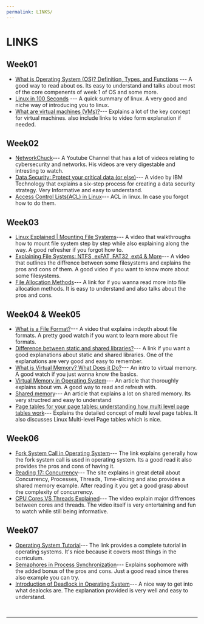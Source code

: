 ```yaml
---
permalink: LINKS/
---
```


# LINKS

## Week01
* [What is Operating System (OS)? Definition, Types, and Functions](https://www.mygreatlearning.com/blog/what-is-operating-system/) --- 
A good way to read about os. Its easy to understand and talks about most of the core compenents of week 1 of OS and some more.
* [Linux in 100 Seconds](https://www.youtube.com/watch?v=rrB13utjYV4) --- 
A quick summary of linux. A very good and niche way of introducing you to linux.
* [What are virtual machines (VMs)?](https://www.ibm.com/topics/virtual-machines)--- 
Explains a lot of the key concept for virtual machines. also include links to video form explanation if needed.

## Week02
* [NetworkChuck](https://www.youtube.com/@NetworkChuck)---
A Youtube Channel that has a lot of videos relating to cybersecurity and networks. His videos are very digestable and intresting to watch.
* [Data Security: Protect your critical data (or else)](https://www.youtube.com/watch?v=N8xEgSe5RwE)---
A video by IBM Technology that explains a six-step process for creating a data security strategy. Very Informative and easy to understand.
* [Access Control Lists(ACL) in Linux](https://www.geeksforgeeks.org/access-control-listsacl-linux/)---
ACL in linux. In case you forgot how to do them.

## Week03
* [Linux Explained | Mounting File Systems](https://www.youtube.com/watch?v=ssdFIWbVKZ4&t)--- A video that walkthroughs how to mount file system step by step while also explaining along the way. A good refresher if you forgot how to.
* [Explaining File Systems: NTFS, exFAT, FAT32, ext4 & More](https://www.youtube.com/watch?v=_h30HBYxtws)--- A video that outlines the diffrence between some filesystems and explains the pros and cons of them. A good video if you want to know more about some filesystems.
* [File Allocation Methods](https://www.geeksforgeeks.org/file-allocation-methods/)--- A link for if you wanna read more into file allocation methods. It is easy to understand and also talks about the pros and cons.

## Week04 & Week05
* [What is a File Format?](https://www.youtube.com/watch?v=VVdmmN0su6E)--- A video that explains indepth about file formats. A pretty good watch if you want to learn more about file formats.
* [Difference between static and shared libraries?](https://stackoverflow.com/questions/2649334/difference-between-static-and-shared-libraries)--- A link if you want a good explanations about static and shared libraries. One of the explanations are very good and easy to remember.
* [What is Virtual Memory? What Does it Do?](https://www.youtube.com/watch?v=qeOBEOBJREs)--- An intro to virtual memory. A good watch if you just wanna know the basics.
* [Virtual Memory in Operating System](https://www.geeksforgeeks.org/virtual-memory-in-operating-system/)--- An article that thoroughly explains about vm. A good way to read and refresh with.
* [Shared memory](https://www.ibm.com/docs/en/informix-servers/12.10?topic=management-shared-memory)--- An article that explains a lot on shared memory. Its very structred and easy to understand
* [Page tables for your page tables: understanding how multi level page tables work](https://www.youtube.com/watch?v=hd8bYx7QCS0&t=10s&pp=ygULcGFnZSB0YWJsZSA%3D)--- Explains the detailed concept of multi level page tables. It also discusses Linux Multi-level Page tables which is nice.

## Week06
* [Fork System Call in Operating System](https://www.geeksforgeeks.org/fork-system-call-in-operating-system/)--- The link explains generally how the fork system call is used in operating system. Its a good read it also provides the pros and cons of having it.
* [Reading 17: Concurrency](https://web.mit.edu/6.005/www/fa14/classes/17-concurrency/)--- The site explains in great detail about Concurrency, Processes, Threads, Time-slicing and also provides a shared memory example. After reading it you get a good grasp about the complexity of concurrency.
* [CPU Cores VS Threads Explained](https://www.youtube.com/watch?v=hwTYDQ0zZOw)--- The video explain major diffrences between cores and threads. The video itself is very entertaining and fun to watch while still being informative.

## Week07
* [Operating System Tutorial](https://www.geeksforgeeks.org/operating-systems/)--- The link provides a complete tutorial in operating systems. It's nice because it covers most things in the curriculum.
* [Semaphores in Process Synchronization](https://www.geeksforgeeks.org/semaphores-in-process-synchronization/)--- Explains sophomore with the added bonus of the pros and cons. Just a good read since theres also example you can try.
* [Introduction of Deadlock in Operating System](https://www.geeksforgeeks.org/introduction-of-deadlock-in-operating-system/)--- A nice way to get into what dealocks are. The explanation provided is very well and easy to understand.

	
<br>
<hr>
